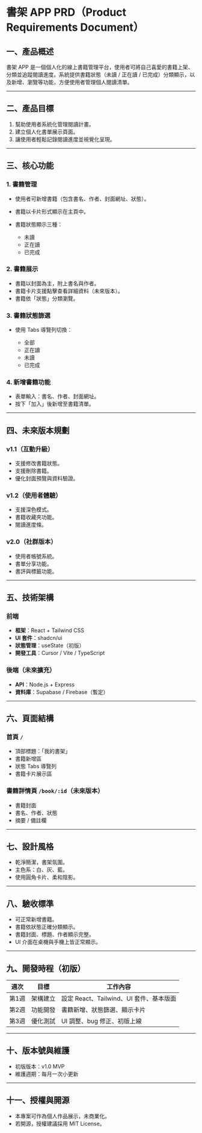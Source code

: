 # 書架 APP PRD（Product Requirements Document）

## 一、產品概述

書架 APP 是一個個人化的線上書籍管理平台，使用者可將自己喜愛的書籍上架、分類並追蹤閱讀進度。系統提供書籍狀態（未讀 / 正在讀 / 已完成）分類顯示，以及新增、瀏覽等功能，方便使用者管理個人閱讀清單。

---

## 二、產品目標

1. 幫助使用者系統化管理閱讀計畫。
2. 建立個人化書單展示頁面。
3. 讓使用者輕鬆記錄閱讀進度並視覺化呈現。

---

## 三、核心功能

### 1. 書籍管理

* 使用者可新增書籍（包含書名、作者、封面網址、狀態）。
* 書籍以卡片形式顯示在主頁中。
* 書籍狀態顯示三種：

  * 未讀
  * 正在讀
  * 已完成

### 2. 書籍展示

* 書籍以封面為主，附上書名與作者。
* 書籍卡片支援點擊查看詳細資料（未來版本）。
* 書籍依「狀態」分類瀏覽。

### 3. 書籍狀態篩選

* 使用 Tabs 導覽列切換：

  * 全部
  * 正在讀
  * 未讀
  * 已完成

### 4. 新增書籍功能

* 表單輸入：書名、作者、封面網址。
* 按下「加入」後新增至書籍清單。

---

## 四、未來版本規劃

### v1.1（互動升級）

* 支援修改書籍狀態。
* 支援刪除書籍。
* 優化封面預覽與資料驗證。

### v1.2（使用者體驗）

* 支援深色模式。
* 書籍收藏夾功能。
* 閱讀進度條。

### v2.0（社群版本）

* 使用者帳號系統。
* 書單分享功能。
* 書評與標籤功能。

---

## 五、技術架構

### 前端

* **框架**：React + Tailwind CSS
* **UI 套件**：shadcn/ui
* **狀態管理**：useState（初版）
* **開發工具**：Cursor / Vite / TypeScript

### 後端（未來擴充）

* **API**：Node.js + Express
* **資料庫**：Supabase / Firebase（暫定）

---

## 六、頁面結構

### 首頁 `/`

* 頂部標題：「我的書架」
* 書籍新增區
* 狀態 Tabs 導覽列
* 書籍卡片展示區

### 書籍詳情頁 `/book/:id`（未來版本）

* 書籍封面
* 書名、作者、狀態
* 摘要 / 備註欄

---

## 七、設計風格

* 乾淨簡潔，書架氛圍。
* 主色系：白、灰、藍。
* 使用圓角卡片、柔和陰影。

---

## 八、驗收標準

* 可正常新增書籍。
* 書籍依狀態正確分類顯示。
* 書籍封面、標題、作者顯示完整。
* UI 介面在桌機與手機上皆正常顯示。

---

## 九、開發時程（初版）

| 週次  | 目標   | 工作內容                         |
| --- | ---- | ---------------------------- |
| 第1週 | 架構建立 | 設定 React、Tailwind、UI 套件、基本版面 |
| 第2週 | 功能開發 | 書籍新增、狀態篩選、顯示卡片               |
| 第3週 | 優化測試 | UI 調整、bug 修正、初版上線            |

---

## 十、版本號與維護

* 初版版本：v1.0 MVP
* 維護週期：每月一次小更新

---

## 十一、授權與開源

* 本專案可作為個人作品展示，未商業化。
* 若開源，授權建議採用 MIT License。

